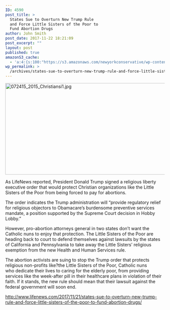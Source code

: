 ```yaml
---
ID: 4590
post_title: >
  States Sue to Overturn New Trump Rule
  and Force Little Sisters of the Poor to
  Fund Abortion Drugs
author: John Smith
post_date: 2017-11-22 18:21:09
post_excerpt: ""
layout: post
published: true
amazonS3_cache:
  - 'a:4:{s:100:"https://s3.amazonaws.com/newyorkconservative/wp-content/uploads/2015/07/072415_2015_Christiansi1.jpg";i:3458;s:108:"https://s3.amazonaws.com/newyorkconservative/wp-content/uploads/2015/07/072415_2015_Christiansi1-300x161.jpg";i:3458;s:91:"https://www.newyorkconservative.com/wp-content/uploads/2015/07/072415_2015_Christiansi1.jpg";i:3458;s:99:"https://www.newyorkconservative.com/wp-content/uploads/2015/07/072415_2015_Christiansi1-300x161.jpg";i:3458;}'
wp_permalink: >
  /archives/states-sue-to-overturn-new-trump-rule-and-force-little-sisters-of-the-poor-to-fund-abortion-drugs/
---
```

<a href="https://www.newyorkconservative.com/wp-content/uploads/2015/07/072415_2015_Christiansi1.jpg"><img class="alignnone  wp-image-3458" src="https://www.newyorkconservative.com/wp-content/uploads/2015/07/072415_2015_Christiansi1-300x161.jpg" alt="072415_2015_Christiansi1.jpg" width="537" height="288" /></a>

As LifeNews reported, President Donald Trump signed a religious liberty executive order that would protect Christian organizations like the Little Sisters of the Poor from being forced to pay for abortions.

The order indicates the Trump administration will “provide regulatory relief for religious objectors to Obamacare’s burdensome preventive services mandate, a position supported by the Supreme Court decision in Hobby Lobby.”

However, pro-abortion attorneys general in two states don’t want the Catholic nuns to enjoy that protection. The Little Sisters of the Poor are heading back to court to defend themselves against lawsuits by the states of California and Pennsylvania to take away the Little Sisters’ religious exemption from the new Health and Human Services rule.

The abortion activists are suing to stop the Trump order that protects religious non-profits like?the Little Sisters of the Poor, Catholic nuns who dedicate their lives to caring for the elderly poor, from providing services like the week-after pill in their healthcare plans in violation of their faith. If it stands, the new rule should mean that their lawsuit against the federal government will soon end. <span data-ccp-props="{&quot;134233117&quot;:true,&quot;134233118&quot;:true}"> </span>

<a href="http://www.lifenews.com/2017/11/21/states-sue-to-overturn-new-trump-rule-and-force-little-sisters-of-the-poor-to-fund-abortion-drugs/">http://www.lifenews.com/2017/11/21/states-sue-to-overturn-new-trump-rule-and-force-little-sisters-of-the-poor-to-fund-abortion-drugs/</a>
